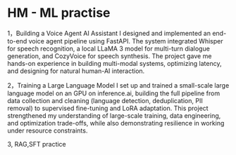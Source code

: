 # HM - ML practise

1，Building a Voice Agent AI Assistant
  I designed and implemented an end-to-end voice agent pipeline using FastAPI. The system integrated Whisper for speech recognition, a local LLaMA 3 model for multi-turn dialogue generation, and CozyVoice for speech synthesis. The project gave me hands-on experience in building multi-modal systems, optimizing latency, and designing for natural human-AI interaction.

2，Training a Large Language Model
  I set up and trained a small-scale large language model on an GPU on inference.ai, building the full pipeline from data collection and cleaning (language detection, deduplication, PII removal) to supervised fine-tuning and LoRA adaptation. This project strengthened my understanding of large-scale training, data engineering, and optimization trade-offs, while also demonstrating resilience in working under resource constraints.

3, RAG,SFT practice
